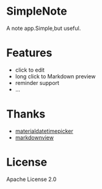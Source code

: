# SimpleNote

A note app.Simple,but useful.

# Features

- click to edit
- long click to Markdown preview
- reminder support
- ...

# Thanks

- [materialdatetimepicker](https://github.com/wdullaer/MaterialDateTimePicker)
- [markdownview](https://github.com/falnatsheh/MarkdownView)

# License

Apache License 2.0
